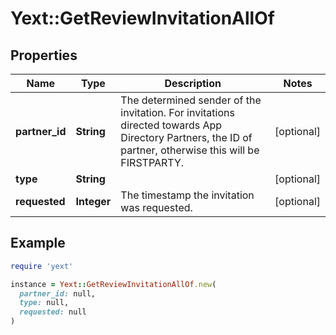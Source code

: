 # Yext::GetReviewInvitationAllOf

## Properties

| Name | Type | Description | Notes |
| ---- | ---- | ----------- | ----- |
| **partner_id** | **String** | The determined sender of the invitation.  For invitations directed towards App Directory Partners, the ID of partner, otherwise this will be FIRSTPARTY.  | [optional] |
| **type** | **String** |  | [optional] |
| **requested** | **Integer** | The timestamp the invitation was requested. | [optional] |

## Example

```ruby
require 'yext'

instance = Yext::GetReviewInvitationAllOf.new(
  partner_id: null,
  type: null,
  requested: null
)
```

